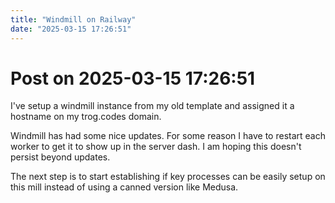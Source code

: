 ```yaml
---
title: "Windmill on Railway"
date: "2025-03-15 17:26:51"
---
```


# Post on 2025-03-15 17:26:51

I've setup a windmill instance from my old template and assigned it a hostname on my trog.codes domain.

Windmill has had some nice updates. For some reason I have to restart each worker to get it to show up in the server dash. I am hoping this doesn't persist beyond updates.

The next step is to start establishing if key processes can be easily setup on this mill instead of using a canned version like Medusa.
